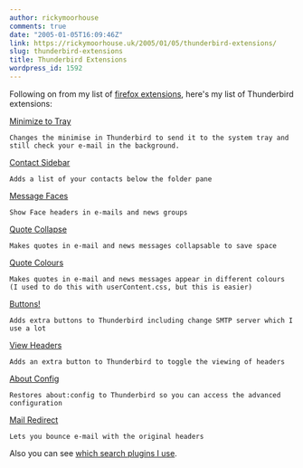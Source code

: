 ```yaml
---
author: rickymoorhouse
comments: true
date: "2005-01-05T16:09:46Z"
link: https://rickymoorhouse.uk/2005/01/05/thunderbird-extensions/
slug: thunderbird-extensions
title: Thunderbird Extensions
wordpress_id: 1592
---
```


Following on from my list of [firefox extensions](http://www.samespirit.net/ricky/news/140), here's my list of Thunderbird extensions:



[Minimize to Tray](http://minimizetotray.mozdev.org/)

    Changes the minimise in Thunderbird to send it to the system tray and still check your e-mail in the background.


[Contact Sidebar](https://addons.update.mozilla.org/extensions/moreinfo.php?application=thunderbird&version=1.0&os=Windows&id=70)

    Adds a list of your contacts below the folder pane


[Message Faces](http://tecwizards.de/mozilla/messagefaces/)

    Show Face headers in e-mails and news groups


[Quote Collapse](http://quotecollapse.mozdev.org/)

    Makes quotes in e-mail and news messages collapsable to save space


[Quote Colours](http://quotecolors.mozdev.org/)

    Makes quotes in e-mail and news messages appear in different colours (I used to do this with userContent.css, but this is easier)


[Buttons!](http://www.chuonthis.com/extensions/buttons.php)

    Adds extra buttons to Thunderbird including change SMTP server which I use a lot


[View Headers](http://joshandmerci.com/proj_thunder.php)

    Adds an extra button to Thunderbird to toggle the viewing of headers


[About Config](http://aboutconfig.mozdev.org/)

    Restores about:config to Thunderbird so you can access the advanced configuration


[Mail Redirect](http://mailredirect.mozdev.org/)

    Lets you bounce e-mail with the original headers



Also you can see [which search plugins I use](http://www.samespirit.net/ricky/portfolio/firefox).  

